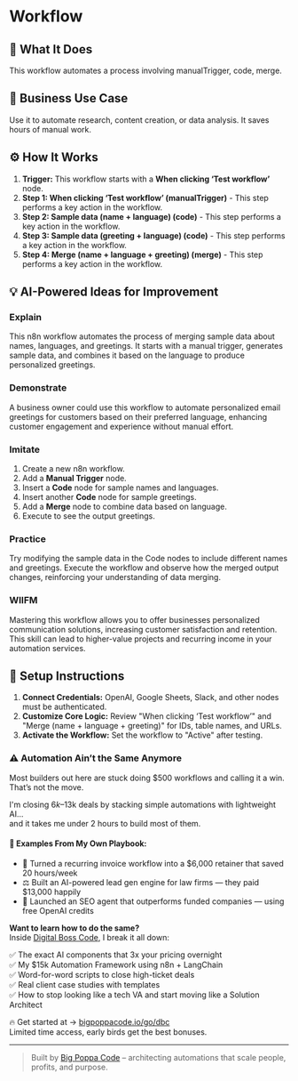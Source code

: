 # Workflow

## 🚀 What It Does
This workflow automates a process involving manualTrigger, code, merge.

## 💼 Business Use Case
Use it to automate research, content creation, or data analysis. It saves hours of manual work.

## ⚙️ How It Works
1.  **Trigger:** This workflow starts with a **When clicking ‘Test workflow’** node.
2. **Step 1: When clicking ‘Test workflow’ (manualTrigger)** - This step performs a key action in the workflow.
3. **Step 2: Sample data (name + language) (code)** - This step performs a key action in the workflow.
4. **Step 3: Sample data (greeting + language) (code)** - This step performs a key action in the workflow.
5. **Step 4: Merge (name + language + greeting) (merge)** - This step performs a key action in the workflow.

## 💡 AI-Powered Ideas for Improvement
### Explain
This n8n workflow automates the process of merging sample data about names, languages, and greetings. It starts with a manual trigger, generates sample data, and combines it based on the language to produce personalized greetings.

### Demonstrate
A business owner could use this workflow to automate personalized email greetings for customers based on their preferred language, enhancing customer engagement and experience without manual effort.

### Imitate
1. Create a new n8n workflow.
2. Add a **Manual Trigger** node.
3. Insert a **Code** node for sample names and languages.
4. Insert another **Code** node for sample greetings.
5. Add a **Merge** node to combine data based on language.
6. Execute to see the output greetings.

### Practice
Try modifying the sample data in the Code nodes to include different names and greetings. Execute the workflow and observe how the merged output changes, reinforcing your understanding of data merging.

### WIIFM
Mastering this workflow allows you to offer businesses personalized communication solutions, increasing customer satisfaction and retention. This skill can lead to higher-value projects and recurring income in your automation services.

## 🔧 Setup Instructions
1. **Connect Credentials:** OpenAI, Google Sheets, Slack, and other nodes must be authenticated.
2. **Customize Core Logic:** Review "When clicking ‘Test workflow’" and "Merge (name + language + greeting)" for IDs, table names, and URLs.
3. **Activate the Workflow:** Set the workflow to "Active" after testing.

### ⚠️ Automation Ain’t the Same Anymore

Most builders out here are stuck doing $500 workflows and calling it a win.  
That’s not the move.  

I'm closing $6k–$13k deals by stacking simple automations with lightweight AI...  
and it takes me under 2 hours to build most of them.

#### 🧠 Examples From My Own Playbook:
- 🔁 Turned a recurring invoice workflow into a $6,000 retainer that saved 20 hours/week  
- ⚖️ Built an AI-powered lead gen engine for law firms — they paid $13,000 happily  
- 🚀 Launched an SEO agent that outperforms funded companies — using free OpenAI credits  

**Want to learn how to do the same?**  
Inside [Digital Boss Code](https://bigpoppacode.io/go/dbc), I break it all down:

✅ The exact AI components that 3x your pricing overnight  
✅ My $15k Automation Framework using n8n + LangChain  
✅ Word-for-word scripts to close high-ticket deals  
✅ Real client case studies with templates  
✅ How to stop looking like a tech VA and start moving like a Solution Architect  

🔥 Get started at → [bigpoppacode.io/go/dbc](https://bigpoppacode.io/go/dbc)  
Limited time access, early birds get the best bonuses.

---
> Built by [Big Poppa Code](https://bigpoppacode.io) – architecting automations that scale people, profits, and purpose.
